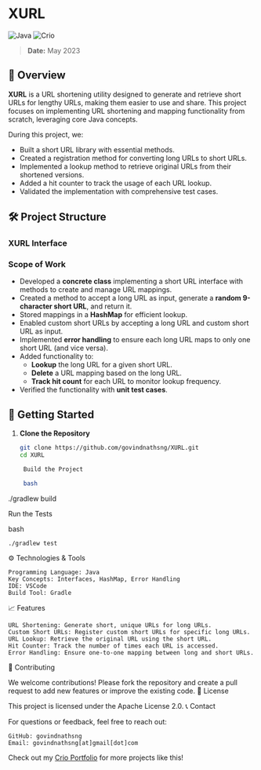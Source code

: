 # XURL

![Java](https://img.shields.io/badge/Java-ED8B00?style=for-the-badge&logo=java&logoColor=white)
![Crio](https://img.shields.io/badge/Crio-Learn%20by%20Doing-FFDD00?style=for-the-badge&logo=crio)

> **Date:** May 2023

## 📘 Overview
**XURL** is a URL shortening utility designed to generate and retrieve short URLs for lengthy URLs, making them easier to use and share. This project focuses on implementing URL shortening and mapping functionality from scratch, leveraging core Java concepts.

During this project, we:
- Built a short URL library with essential methods.
- Created a registration method for converting long URLs to short URLs.
- Implemented a lookup method to retrieve original URLs from their shortened versions.
- Added a hit counter to track the usage of each URL lookup.
- Validated the implementation with comprehensive test cases.

## 🛠️ Project Structure

### **XURL Interface**

### Scope of Work
- Developed a **concrete class** implementing a short URL interface with methods to create and manage URL mappings.
- Created a method to accept a long URL as input, generate a **random 9-character short URL**, and return it.
- Stored mappings in a **HashMap** for efficient lookup.
- Enabled custom short URLs by accepting a long URL and custom short URL as input.
- Implemented **error handling** to ensure each long URL maps to only one short URL (and vice versa).
- Added functionality to:
  - **Lookup** the long URL for a given short URL.
  - **Delete** a URL mapping based on the long URL.
  - **Track hit count** for each URL to monitor lookup frequency.
- Verified the functionality with **unit test cases**.

## 🚀 Getting Started

1. **Clone the Repository**
   ```bash
   git clone https://github.com/govindnathsng/XURL.git
   cd XURL

    Build the Project

    bash

./gradlew build

Run the Tests

bash

    ./gradlew test

⚙️ Technologies & Tools

    Programming Language: Java
    Key Concepts: Interfaces, HashMap, Error Handling
    IDE: VSCode
    Build Tool: Gradle

📈 Features

    URL Shortening: Generate short, unique URLs for long URLs.
    Custom Short URLs: Register custom short URLs for specific long URLs.
    URL Lookup: Retrieve the original URL using the short URL.
    Hit Counter: Track the number of times each URL is accessed.
    Error Handling: Ensure one-to-one mapping between long and short URLs.

🤝 Contributing

We welcome contributions! Please fork the repository and create a pull request to add new features or improve the existing code.
📄 License

This project is licensed under the Apache License 2.0.
📞 Contact

For questions or feedback, feel free to reach out:

    GitHub: govindnathsng
    Email: govindnathsng[at]gmail[dot]com

Check out my <a href="https://www.crio.do/learn/portfolio/govindnathsng/" target="_blank">Crio Portfolio</a> for more projects like this!



